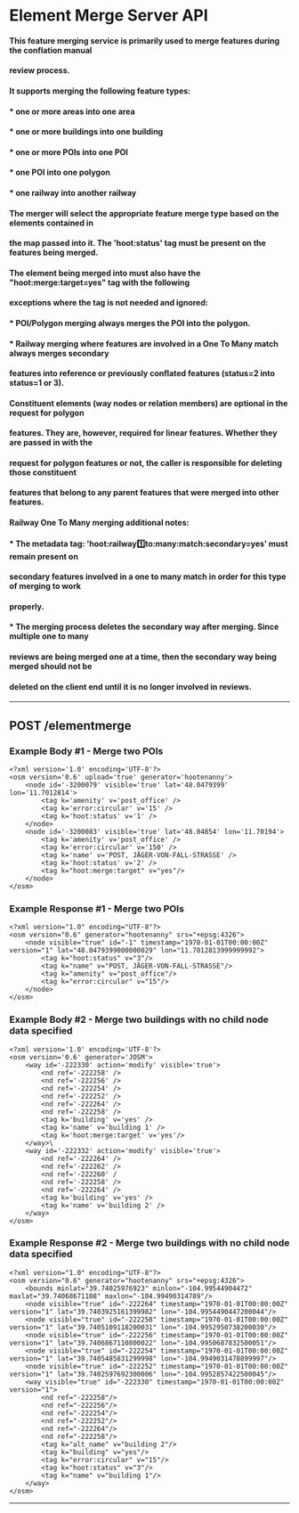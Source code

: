 # Element Merge Server API

#### This feature merging service is primarily used to merge features during the conflation manual 
#### review process.
####
#### It supports merging the following feature types:
#### * one or more areas into one area
#### * one or more buildings into one building
#### * one or more POIs into one POI
#### * one POI into one polygon
#### * one railway into another railway
####
#### The merger will select the appropriate feature merge type based on the elements contained in 
#### the map passed into it. The 'hoot:status' tag must be present on the features being merged.
#### The element being merged into must also have the "hoot:merge:target=yes" tag with the following 
#### exceptions where the tag is not needed and ignored: 
#### * POI/Polygon merging always merges the POI into the polygon. 
#### * Railway merging where features are involved in a One To Many match always merges secondary 
####   features into reference or previously conflated features (status=2 into status=1 or 3).
####
#### Constituent elements (way nodes or relation members) are optional in the request for polygon 
#### features. They are, however, required for linear features. Whether they are passed in with the 
#### request for polygon features or not, the caller is responsible for deleting those constituent 
#### features that belong to any parent features that were merged into other features.
####
#### Railway One To Many merging additional notes:
#### * The metadata tag: 'hoot:railway:one:to:many:match:secondary=yes' must remain present on 
####   secondary features involved in a one to many match in order for this type of merging to work 
####   properly.
#### * The merging process deletes the secondary way after merging. Since multiple one to many 
####   reviews are being merged one at a time, then the secondary way being merged should not be 
####   deleted on the client end until it is no longer involved in reviews.
___
## POST /elementmerge

### Example Body #1 - Merge two POIs

```
<?xml version='1.0' encoding='UTF-8'?>
<osm version='0.6' upload='true' generator='hootenanny'>
    <node id='-3200079' visible='true' lat='48.0479399' lon='11.7012814'>
        <tag k='amenity' v='post_office' />
        <tag k='error:circular' v='15' />
        <tag k='hoot:status' v='1' />
    </node>
    <node id='-3200083' visible='true' lat='48.04854' lon='11.70194'>
        <tag k='amenity' v='post_office' />
        <tag k='error:circular' v='150' />
        <tag k='name' v='POST, JÄGER-VON-FALL-STRASSE' />
        <tag k='hoot:status' v='2' />
        <tag k="hoot:merge:target" v="yes"/>
    </node>
</osm>
```

### Example Response #1 - Merge two POIs
```
<?xml version="1.0" encoding="UTF-8"?>
<osm version="0.6" generator="hootenanny" srs="+epsg:4326">
    <node visible="true" id="-1" timestamp="1970-01-01T00:00:00Z" version="1" lat="48.0479399000000029" lon="11.7012813999999992">
        <tag k="hoot:status" v="3"/>
        <tag k="name" v="POST, JÄGER-VON-FALL-STRASSE"/>
        <tag k="amenity" v="post_office"/>
        <tag k="error:circular" v="15"/>
    </node>
</osm>
```

### Example Body #2 - Merge two buildings with no child node data specified

```
<?xml version='1.0' encoding='UTF-8'?>
<osm version='0.6' generator='JOSM'>
    <way id='-222330' action='modify' visible='true'>
        <nd ref='-222258' />
        <nd ref='-222256' />
        <nd ref='-222254' />
        <nd ref='-222252' />
        <nd ref='-222264' />
        <nd ref='-222258' />
        <tag k='building' v='yes' />
        <tag k='name' v='building 1' />
        <tag k='hoot:merge:target' v='yes'/>
    </way>\
    <way id='-222332' action='modify' visible='true'>
        <nd ref='-222264' />
        <nd ref='-222262' />
        <nd ref='-222260' /
        <nd ref='-222258' />
        <nd ref='-222264' />
        <tag k='building' v='yes' />
        <tag k='name' v='building 2' />
    </way>
</osm>
```

### Example Response #2 - Merge two buildings with no child node data specified
```
<?xml version="1.0" encoding="UTF-8"?>
<osm version="0.6" generator="hootenanny" srs="+epsg:4326">
    <bounds minlat="39.74025976923" minlon="-104.99544904472" maxlat="39.74068671108" maxlon="-104.99490314789"/>
    <node visible="true" id="-222264" timestamp="1970-01-01T00:00:00Z" version="1" lat="39.7403925161399982" lon="-104.9954490447200044"/>
    <node visible="true" id="-222258" timestamp="1970-01-01T00:00:00Z" version="1" lat="39.7405109118200031" lon="-104.9952950738200030"/>
    <node visible="true" id="-222256" timestamp="1970-01-01T00:00:00Z" version="1" lat="39.7406867110800022" lon="-104.9950687832500051"/>
    <node visible="true" id="-222254" timestamp="1970-01-01T00:00:00Z" version="1" lat="39.7405485831299998" lon="-104.9949031478899997"/>
    <node visible="true" id="-222252" timestamp="1970-01-01T00:00:00Z" version="1" lat="39.7402597692300006" lon="-104.9952857422500045"/>
    <way visible="true" id="-222330" timestamp="1970-01-01T00:00:00Z" version="1">
        <nd ref="-222258"/>
        <nd ref="-222256"/>
        <nd ref="-222254"/>
        <nd ref="-222252"/>
        <nd ref="-222264"/>
        <nd ref="-222258"/>
        <tag k="alt_name" v="building 2"/>
        <tag k="building" v="yes"/>
        <tag k="error:circular" v="15"/>
        <tag k="hoot:status" v="3"/>
        <tag k="name" v="building 1"/>
    </way>
</osm>
```
___
